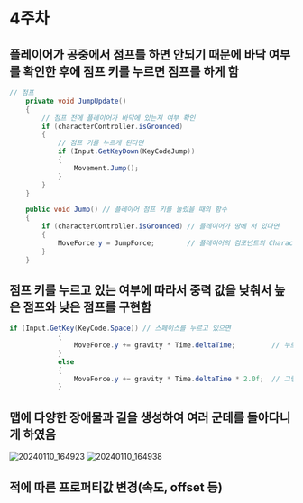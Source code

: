 # 4주차

## 플레이어가 공중에서 점프를 하면 안되기 때문에 바닥 여부를 확인한 후에 점프 키를 누르면 점프를 하게 함
```cs
// 점프
    private void JumpUpdate()
    {
        // 점프 전에 플레이어가 바닥에 있는지 여부 확인
        if (characterController.isGrounded)
        {
            // 점프 키를 누르게 된다면
            if (Input.GetKeyDown(KeyCodeJump))
            {
                Movement.Jump();
            }
        }
    }

    public void Jump() // 플레이어 점프 키를 눌렀을 때의 함수
    {
        if (characterController.isGrounded) // 플레이어가 땅에 서 있다면
        {
            MoveForce.y = JumpForce;        // 플레이어의 컴포넌트의 CharacterController의 함수 Move의 y값을 증가시켜 점프를 하게함
        }
    }
```

## 점프 키를 누르고 있는 여부에 따라서 중력 값을 낮춰서 높은 점프와 낮은 점프를 구현함
```cs
if (Input.GetKey(KeyCode.Space)) // 스페이스를 누르고 있으면 
            {
                MoveForce.y += gravity * Time.deltaTime;         // 누르고 있으면 높은 점프
            }
            else
            {
                MoveForce.y += gravity * Time.deltaTime * 2.0f;  // 그렇지 않으면 낮은 점프
            }
```


## 맵에 다양한 장애물과 길을 생성하여 여러 군데를 돌아다니게 하였음
![20240110_164923](https://github.com/ACEDIA2567/CityGun/assets/101154683/fe659226-93d7-4179-92cd-f6d3874c65b2)
![20240110_164938](https://github.com/ACEDIA2567/CityGun/assets/101154683/ee4f3824-5c5c-4083-914d-eb5fb6c70e31)

## 적에 따른 프로퍼티값 변경(속도, offset 등)
